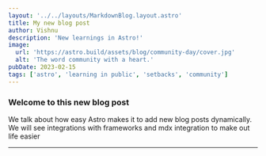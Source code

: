 ```yaml
---
layout: '../../layouts/MarkdownBlog.layout.astro'
title: My new blog post
author: Vishnu
description: 'New learnings in Astro!'
image:
  url: 'https://astro.build/assets/blog/community-day/cover.jpg'
  alt: 'The word community with a heart.'
pubDate: 2023-02-15
tags: ['astro', 'learning in public', 'setbacks', 'community']
---
```


### Welcome to this new blog post

We talk about how easy Astro makes it to add new blog posts dynamically. We will see integrations with frameworks and mdx integration to make out life easier

_____________________________________________________________________________________________________________________
